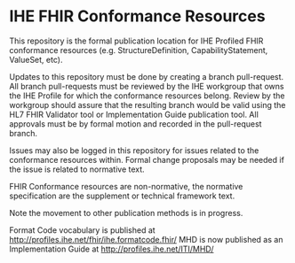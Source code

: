 # IHE FHIR Conformance Resources
This repository is the formal publication location for IHE Profiled FHIR conformance resources (e.g. StructureDefinition, CapabilityStatement, ValueSet, etc).

Updates to this repository must be done by creating a branch pull-request. All branch pull-requests must be reviewed by the IHE workgroup that owns the IHE Profile for which the conformance resources belong. Review by the workgroup should assure that the resulting branch would be valid using the HL7 FHIR Validator tool or Implementation Guide publication tool.  All approvals must be by formal motion and recorded in the pull-request branch.

Issues may also be logged in this repository for issues related to the conformance resources within. Formal change proposals may be needed if the issue is related to normative text.

FHIR Conformance resources are non-normative, the normative specification are the supplement or technical framework text.

Note the movement to other publication methods is in progress.

Format Code vocabulary is published at http://profiles.ihe.net/fhir/ihe.formatcode.fhir/
MHD is now published as an Implementation Guide at http://profiles.ihe.net/ITI/MHD/

